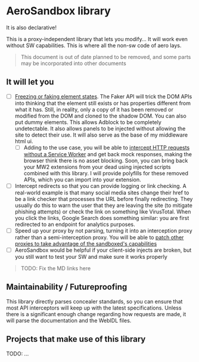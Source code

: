 # AeroSandbox library

It is also declarative!

This is a proxy-independent library that lets you modify... It will work even without SW capabilities. This is where all the non-sw code of aero lays.

> This document is out of date planned to be removed, and some parts may be incorporated into other documents

## It will let you

- [ ] [Freezing or faking element states](./docs/Faker%20API.md). The Faker API will trick the DOM APIs into thinking that the element still exists or has properties different from what it has. Still, in reality, only a copy of it has been removed or modified from the DOM and cloned to the shadow DOM. You can also put dummy elements. This allows Adblock to be completely undetectable. It also allows panels to be injected without allowing the site to detect their use. It will also serve as the base of my middleware html ui.
  - [ ] Adding to the use case, you will be able to [intercept HTTP requests without a Service Worker](src/API/SW-less/README.md) and get back mock responses, making the browser think there is no asset blocking. Soon, you can bring back your MW2 extensions from your dead using injected scripts combined with this library. I will provide polyfills for these removed APIs, which you can import into your extension.
- [ ] Intercept redirects so that you can provide logging or link checking. A real-world example is that many social media sites change their href to be a link checker that processes the URL before finally redirecting. They usually do this to warn the user that they are leaving the site (to mitigate phishing attempts) or check the link on something like VirusTotal. When you click the links, Google Search does something similar: you are first redirected to an endpoint for analytics purposes.
- [ ] Speed up your proxy by not parsing, turning it into an interception proxy rather than a semi-interception proxy. You will be able to [patch other proxies to take advantage of the sandboxed's capabilities](#shims-for-alternative-proxies)
- [ ] AeroSandbox would be helpful if your client-side injects are broken, but you still want to test your SW and make sure it works properly

> TODO: Fix the MD links here

## Maintainability / Futureproofing

This library directly parses concealer standards, so you can ensure that most API interceptors will keep up with the latest specifications. Unless there is a significant enough change regarding how requests are made, it will parse the documentation and the WebIDL files.

## Projects that make use of this library

TODO: ...
